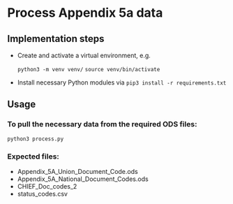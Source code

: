 # Process Appendix 5a data

## Implementation steps

- Create and activate a virtual environment, e.g.

  `python3 -m venv venv/`
  `source venv/bin/activate`

- Install necessary Python modules via `pip3 install -r requirements.txt`

## Usage

### To pull the necessary data from the required ODS files:
`python3 process.py`

### Expected files:
- Appendix_5A_Union_Document_Code.ods
- Appendix_5A_National_Document_Codes.ods
- CHIEF_Doc_codes_2
- status_codes.csv

